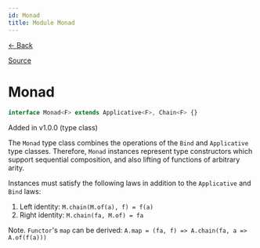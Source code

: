 ```yaml
---
id: Monad
title: Module Monad
---
```


[← Back](.)

[Source](https://github.com/gcanti/fp-ts/blob/master/src/Monad.ts)

# Monad

```ts
interface Monad<F> extends Applicative<F>, Chain<F> {}
```

Added in v1.0.0 (type class)

The `Monad` type class combines the operations of the `Bind` and
`Applicative` type classes. Therefore, `Monad` instances represent type
constructors which support sequential composition, and also lifting of
functions of arbitrary arity.

Instances must satisfy the following laws in addition to the `Applicative` and `Bind` laws:

1. Left identity: `M.chain(M.of(a), f) = f(a)`
2. Right identity: `M.chain(fa, M.of) = fa`

Note. `Functor`'s `map` can be derived: `A.map = (fa, f) => A.chain(fa, a => A.of(f(a)))`
